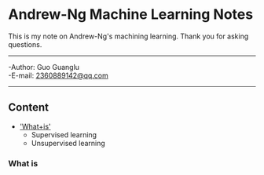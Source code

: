 # Andrew-Ng Machine Learning Notes
This is my note on Andrew-Ng's machining learning. Thank you for asking questions.

******************

-Author: Guo Guanglu  
-E-mail: 2360889142@qq.com

***
## Content
* ['What+is'](#'What+is')  
	* Supervised learning  
	* Unsupervised learning    
### What is

